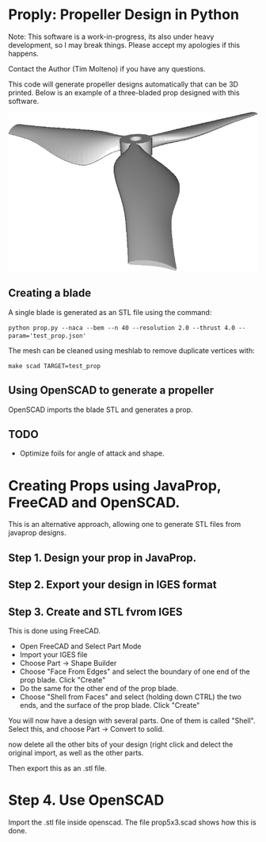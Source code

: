 # Proply: Propeller Design in Python

Note: This software is a work-in-progress, its also under heavy development, so I may break things. Please accept my apologies if this happens.

Contact the Author (Tim Molteno) if you have any questions.

This code will generate propeller designs automatically that can be 3D printed. Below is an example of a three-bladed prop designed with this software.

![alt text][prop5x3]

## Creating a blade

A single blade is generated as an STL file using the command:

    python prop.py --naca --bem --n 40 --resolution 2.0 --thrust 4.0 --param='test_prop.json'

The mesh can be cleaned using meshlab to remove duplicate vertices with:

    make scad TARGET=test_prop

##  Using OpenSCAD to generate a propeller

OpenSCAD imports the blade STL and generates a prop.


## TODO

* Optimize foils for angle of attack and shape.

# Creating Props using JavaProp, FreeCAD and OpenSCAD.

This is an alternative approach, allowing one to generate STL files from javaprop designs.

## Step 1. Design your prop in JavaProp.

## Step 2. Export your design in IGES format

## Step 3. Create and STL fvrom IGES

This is done using FreeCAD.

* Open FreeCAD and Select Part Mode
* Import your IGES file
* Choose Part -> Shape Builder
* Choose "Face From Edges" and select the boundary of one end of the prop blade. Click "Create"
* Do the same for the other end of the prop blade.
* Choose "Shell from Faces" and select (holding down CTRL) the two ends, and the surface of the prop blade. Click "Create"

You will now have a design with several parts. One of them is called "Shell". Select this, and choose Part -> Convert to solid.

now delete all the other bits of your design (right click and delect the original import, as well as the other parts.

Then export this as an .stl file.


# Step 4. Use OpenSCAD

Import the .stl file inside openscad. The file prop5x3.scad shows how this is done.


[prop5x3]: https://github.com/tmolteno/3d/blob/master/prop/images/prop5x3.png "Three Bladed Prop"
